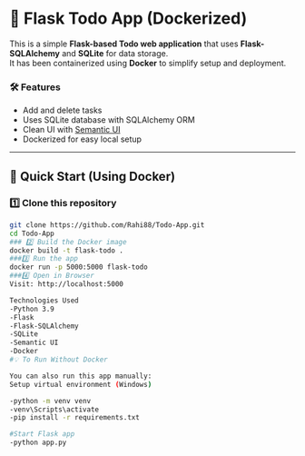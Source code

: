 # 📝 Flask Todo App (Dockerized)

This is a simple **Flask-based Todo web application** that uses **Flask-SQLAlchemy** and **SQLite** for data storage.  
It has been containerized using **Docker** to simplify setup and deployment.

### 🛠 Features

- Add and delete tasks
- Uses SQLite database with SQLAlchemy ORM
- Clean UI with [Semantic UI](https://semantic-ui.com/)
- Dockerized for easy local setup

---

## 🚀 Quick Start (Using Docker)

### 1️⃣ Clone this repository
```bash
git clone https://github.com/Rahi88/Todo-App.git
cd Todo-App
### 2️⃣ Build the Docker image
docker build -t flask-todo .
###3️⃣ Run the app
docker run -p 5000:5000 flask-todo
###4️⃣ Open in Browser
Visit: http://localhost:5000

Technologies Used
-Python 3.9
-Flask
-Flask-SQLAlchemy
-SQLite
-Semantic UI
-Docker
#💡 To Run Without Docker 

You can also run this app manually:
Setup virtual environment (Windows)

-python -m venv venv
-venv\Scripts\activate
-pip install -r requirements.txt

#Start Flask app
-python app.py


